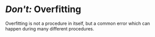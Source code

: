 # *Don't:* Overfitting

Overfitting is not a procedure in itself, but a common error which can happen during many different procedures. 